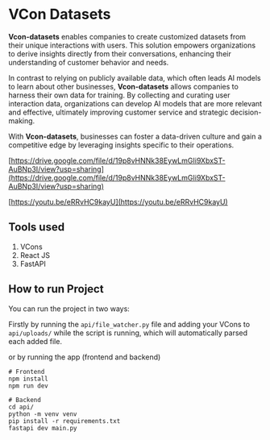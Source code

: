 ﻿
﻿
# VCon Datasets
**Vcon-datasets** enables companies to create customized datasets from their unique interactions with users. This solution empowers organizations to derive insights directly from their conversations, enhancing their understanding of customer behavior and needs.  
  
In contrast to relying on publicly available data, which often leads AI models to learn about other businesses, **Vcon-datasets** allows companies to harness their own data for training. By collecting and curating user interaction data, organizations can develop AI models that are more relevant and effective, ultimately improving customer service and strategic decision-making.  
  
With **Vcon-datasets**, businesses can foster a data-driven culture and gain a competitive edge by leveraging insights specific to their operations.

[https://drive.google.com/file/d/19p8vHNNk38EywLmGIi9XbxST-AuBNp3I/view?usp=sharing](https://drive.google.com/file/d/19p8vHNNk38EywLmGIi9XbxST-AuBNp3I/view?usp=sharing)  

[https://youtu.be/eRRvHC9kayU](https://youtu.be/eRRvHC9kayU)  
  

## Tools used
1. VCons
2. React JS
3. FastAPI

## How to run Project
You can run the project in two ways:

Firstly by running the `api/file_watcher.py` file and adding your VCons to `api/uploads/` while the script is running, which will automatically parsed each added file.

or by running the app (frontend and backend)
   
    # Frontend
    npm install
    npm run dev
    
    # Backend
    cd api/
    python -m venv venv
    pip install -r requirements.txt
    fastapi dev main.py
    
